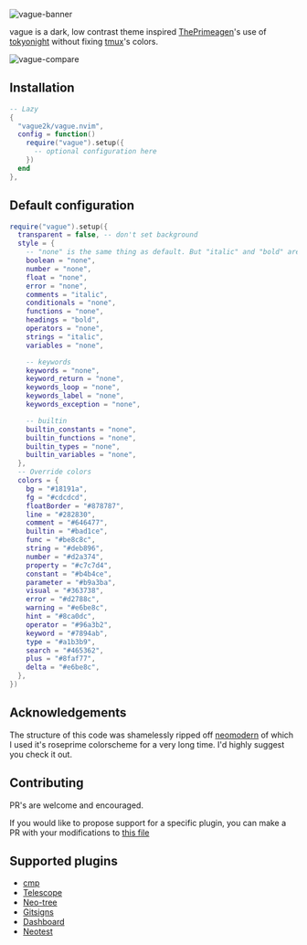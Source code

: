 ![vague-banner](https://github.com/user-attachments/assets/788de8f0-a397-448b-bdf3-4881e2f5e979)

vague is a dark, low contrast theme inspired [ThePrimeagen](https://github.com/ThePrimeagen)'s use of [tokyonight](https://github.com/folke/tokyonight.nvim) without fixing [tmux](https://github.com/tmux/tmux)'s colors.

![vague-compare](https://github.com/user-attachments/assets/3d97f7c0-72a1-4f70-a129-304d8d2b97eb)

## Installation

```lua
-- Lazy
{
  "vague2k/vague.nvim",
  config = function()
    require("vague").setup({
      -- optional configuration here
    })
  end
},
```

## Default configuration

```lua
require("vague").setup({
  transparent = false, -- don't set background
  style = {
    -- "none" is the same thing as default. But "italic" and "bold" are also valid options
    boolean = "none",
    number = "none",
    float = "none",
    error = "none",
    comments = "italic",
    conditionals = "none",
    functions = "none",
    headings = "bold",
    operators = "none",
    strings = "italic",
    variables = "none",

    -- keywords
    keywords = "none",
    keyword_return = "none",
    keywords_loop = "none",
    keywords_label = "none",
    keywords_exception = "none",

    -- builtin
    builtin_constants = "none",
    builtin_functions = "none",
    builtin_types = "none",
    builtin_variables = "none",
  },
  -- Override colors
  colors = {
    bg = "#18191a",
    fg = "#cdcdcd",
    floatBorder = "#878787",
    line = "#282830",
    comment = "#646477",
    builtin = "#bad1ce",
    func = "#be8c8c",
    string = "#deb896",
    number = "#d2a374",
    property = "#c7c7d4",
    constant = "#b4b4ce",
    parameter = "#b9a3ba",
    visual = "#363738",
    error = "#d2788c",
    warning = "#e6be8c",
    hint = "#8ca0dc",
    operator = "#96a3b2",
    keyword = "#7894ab",
    type = "#a1b3b9",
    search = "#465362",
    plus = "#8faf77",
    delta = "#e6be8c",
  },
})
```

## Acknowledgements

The structure of this code was shamelessly ripped off [neomodern](https://github.com/cdmill/neomodern.nvim) of which I used it's roseprime colorscheme for a very long time. I'd highly suggest you check it out.

## Contributing

PR's are welcome and encouraged.

If you would like to propose support for a specific plugin, you can make a PR with your modifications to [this file](https://github.com/vague2k/vague.nvim/blob/main/lua/vague/highlights.lua)

## Supported plugins

- [cmp](https://github.com/hrsh7th/nvim-cmp)
- [Telescope](https://github.com/nvim-telescope/telescope.nvim)
- [Neo-tree](https://github.com/nvim-neo-tree/neo-tree.nvim)
- [Gitsigns](https://github.com/lewis6991/gitsigns.nvim)
- [Dashboard](https://github.com/nvimdev/dashboard-nvim)
- [Neotest](https://github.com/nvim-neotest/neotest)
